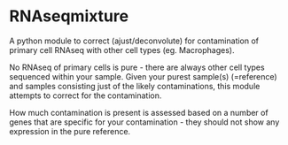 RNAseqmixture
===
A python module to correct (ajust/deconvolute) for contamination of primary cell RNAseq with 
other cell types (eg. Macrophages).

No RNAseq of primary cells is pure - there are always other cell types sequenced within your sample.
Given your purest sample(s) (=reference) and samples consisting just of the likely contaminations, this module
attempts to correct for the contamination.

How much contamination is present is assessed based on a number of genes that are specific
for your contamination - they should not show any expression in the pure reference.


